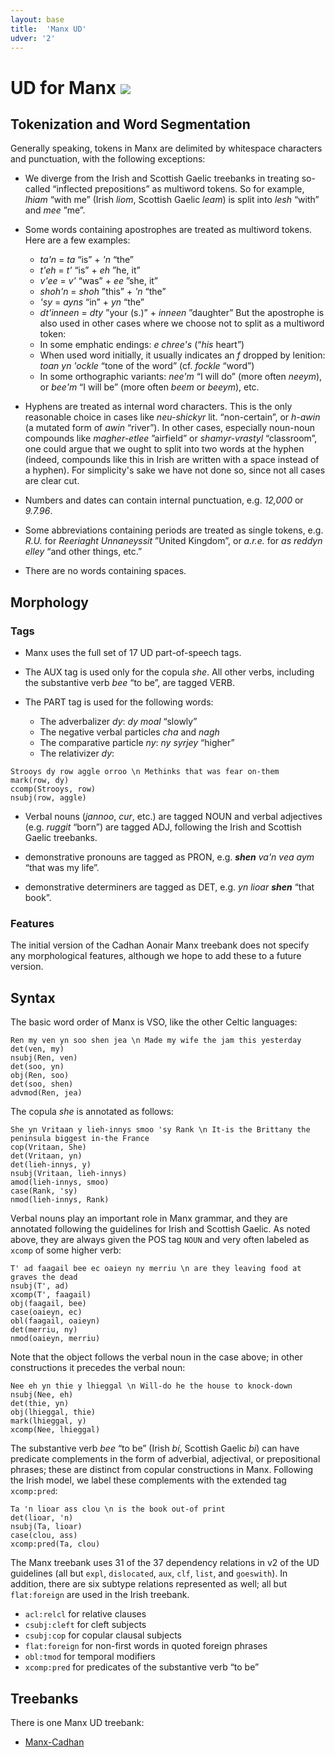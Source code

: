 ```yaml
---
layout: base
title:  'Manx UD'
udver: '2'
---
```


# UD for Manx <span class="flagspan"><img class="flag" src="../../flags/svg/IM.svg" /></span>

## Tokenization and Word Segmentation

Generally speaking, tokens in Manx are delimited by whitespace characters
and punctuation, with the following exceptions:

* We diverge from the Irish and Scottish Gaelic treebanks in 
treating so-called “inflected prepositions” as multiword tokens.
So for example, _lhiam_ “with me” (Irish _liom_, Scottish Gaelic _leam_)
is split into _lesh_ “with” and _mee_ ”me”.

* Some words containing apostrophes are treated as multiword tokens. Here are a few examples:
  * _ta'n_ = _ta_ “is” + _'n_ “the”
  * _t'eh_ = _t'_ “is” + _eh_ ”he, it”
  * _v'ee_ = _v'_ “was” + _ee_ ”she, it”
  * _shoh'n_ = _shoh_ ”this” + _'n_ “the”
  * _'sy_ = _ayns_ “in” + _yn_ “the”
  * _dt'inneen_ = _dty_ ”your (s.)” + _inneen_ ”daughter”
But the apostrophe is also used in other
cases where we choose not to split as a multiword token:
  * In some emphatic endings: _e chree's_ (“*his* heart”)
  * When used word initially, it usually indicates an _f_ dropped by lenition: _toan yn 'ockle_ “tone of the word” (cf. _fockle_ “word”)
  * In some orthographic variants: _nee'm_ “I will do” (more often _neeym_), or _bee'm_ “I will be” (more often _beem_ or _beeym_), etc.

* Hyphens are treated as internal word characters. This is the only reasonable choice in cases like _neu-shickyr_ lit. “non-certain”, or _h-awin_ (a mutated form of _awin_ “river”). In other cases, especially noun-noun compounds like _magher-etlee_ ”airfield” or _shamyr-vrastyl_ “classroom”, one could argue that we ought to split into two words at the hyphen (indeed, compounds like this in Irish are written with a space instead of a hyphen). For simplicity's sake we have not done so, since not all cases are clear cut.

* Numbers and dates can contain internal punctuation, e.g. _12,000_ or _9.7.96_.

* Some abbreviations containing periods are treated as single tokens, 
e.g. _R.U._ for _Reeriaght Unnaneyssit_ ”United Kingdom”, or
_a.r.e._ for _as reddyn elley_ “and other things, etc.”

* There are no words containing spaces.

## Morphology

### Tags

* Manx uses the full set of 17 UD part-of-speech tags.

* The AUX tag is used only for the copula _she_. All other verbs, 
including the substantive verb _bee_ “to be”, are tagged VERB.

* The PART tag is used for the following words:
  * The adverbalizer _dy_: _dy moal_ “slowly”
  * The negative verbal particles _cha_ and _nagh_
  * The comparative particle _ny_: _ny syrjey_ “higher”
  * The relativizer _dy_:

~~~ sdparse
Strooys dy row aggle orroo \n Methinks that was fear on-them
mark(row, dy)
ccomp(Strooys, row)
nsubj(row, aggle)
~~~

* Verbal nouns (_jannoo_, _cur_, etc.) are tagged NOUN and verbal
adjectives (e.g. _ruggit_ “born”) are tagged ADJ,
following the Irish and Scottish Gaelic treebanks.

* demonstrative pronouns are tagged as PRON,
e.g. _<b>shen</b> va'n vea aym_ “that was my life”.
* demonstrative determiners are tagged as DET,
e.g. _yn lioar <b>shen</b>_ “that book”.

### Features

The initial version of the Cadhan Aonair Manx treebank does not specify any
morphological features, although we hope to add these
to a future version.

## Syntax

The basic word order of Manx is VSO, like the other Celtic languages:

~~~ sdparse
Ren my ven yn soo shen jea \n Made my wife the jam this yesterday
det(ven, my)
nsubj(Ren, ven)
det(soo, yn)
obj(Ren, soo)
det(soo, shen)
advmod(Ren, jea)
~~~

The copula _she_ is annotated as follows:

~~~ sdparse
She yn Vritaan y lieh-innys smoo 'sy Rank \n It-is the Brittany the peninsula biggest in-the France
cop(Vritaan, She)
det(Vritaan, yn)
det(lieh-innys, y)
nsubj(Vritaan, lieh-innys)
amod(lieh-innys, smoo)
case(Rank, 'sy)
nmod(lieh-innys, Rank)
~~~

Verbal nouns play an important role in Manx grammar, and they are
annotated following the guidelines for Irish and Scottish Gaelic.
As noted above, they are always given the POS tag `NOUN`
and very often labeled as `xcomp` of some higher verb:

~~~ sdparse
T' ad faagail bee ec oaieyn ny merriu \n are they leaving food at graves the dead
nsubj(T', ad)
xcomp(T', faagail)
obj(faagail, bee)
case(oaieyn, ec)
obl(faagail, oaieyn)
det(merriu, ny)
nmod(oaieyn, merriu)
~~~

Note that the object follows the verbal noun in the case above;
in other constructions it precedes the verbal noun:

~~~ sdparse
Nee eh yn thie y lhieggal \n Will-do he the house to knock-down
nsubj(Nee, eh)
det(thie, yn)
obj(lhieggal, thie)
mark(lhieggal, y)
xcomp(Nee, lhieggal)
~~~

The substantive verb _bee_ “to be” (Irish _bí_, Scottish Gaelic _bi_)
can have predicate complements in the form of adverbial, adjectival,
or prepositional phrases; these are distinct from copular
constructions in Manx. Following the Irish model, 
we label these complements with the extended tag `xcomp:pred`:

~~~ sdparse
Ta 'n lioar ass clou \n is the book out-of print
det(lioar, 'n)
nsubj(Ta, lioar)
case(clou, ass)
xcomp:pred(Ta, clou)
~~~

The Manx treebank uses 31 of the 37 
dependency relations in v2 of the UD guidelines
(all but `expl`, `dislocated`, `aux`, `clf`, `list`, and `goeswith`).
In addition, there are six subtype relations represented as well;
all but `flat:foreign` are used in the Irish treebank.

* `acl:relcl` for relative clauses
* `csubj:cleft` for cleft subjects
* `csubj:cop` for copular clausal subjects
* `flat:foreign` for non-first words in quoted foreign phrases
* `obl:tmod` for temporal modifiers
* `xcomp:pred` for predicates of the substantive verb “to be”

## Treebanks

There is one Manx UD treebank:

  * [Manx-Cadhan](../treebanks/gv_cadhan/index.html)
